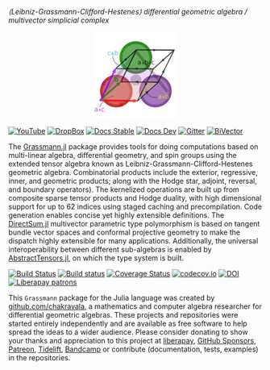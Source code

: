 *⟨Leibniz-Grassmann-Clifford-Hestenes⟩ differential geometric algebra / multivector simplicial complex*

<p align="center">
  <img src="./dev/assets/logo.png" alt="Grassmann.jl"/>
</p>

[![YouTube](https://img.shields.io/badge/JuliaCon%202019-YouTube-red)](https://www.youtube.com/watch?v=eQjDN0JQ6-s)
[![DropBox](https://img.shields.io/badge/download_PDF-DropBox-blue.svg)](https://www.dropbox.com/sh/tphh6anw0qwija4/AAACiaXig5djrLVAKLPFmGV-a/Geometric-Algebra?preview=grassmann-juliacon-2019.pdf)
[![Docs Stable](https://img.shields.io/badge/docs-stable-blue.svg)](https://grassmann.crucialflow.com/stable)
[![Docs Dev](https://img.shields.io/badge/docs-dev-blue.svg)](https://grassmann.crucialflow.com/latest)
[![Gitter](https://badges.gitter.im/Grassmann-jl/community.svg)](https://gitter.im/Grassmann-jl/community?utm_source=badge&utm_medium=badge&utm_campaign=pr-badge)
[![BiVector](https://img.shields.io/badge/bivector.net-Discourse-blueviolet)](https://bivector.net)

The [Grassmann.jl](https://github.com/chakravala/Grassmann.jl) package provides tools for doing computations based on multi-linear algebra, differential geometry, and spin groups using the extended tensor algebra known as Leibniz-Grassmann-Clifford-Hestenes geometric algebra.
Combinatorial products include the exterior, regressive, inner, and geometric products; along with the Hodge star, adjoint, reversal, and boundary operators).
The kernelized operations are built up from composite sparse tensor products and Hodge duality, with high dimensional support for up to 62 indices using staged caching and precompilation. Code generation enables concise yet highly extensible definitions.
The [DirectSum.jl](https://github.com/chakravala/DirectSum.jl) multivector parametric type polymorphism is based on tangent bundle vector spaces and conformal projective geometry to make the dispatch highly extensible for many applications.
Additionally, the universal interoperability between different sub-algebras is enabled by [AbstractTensors.jl](https://github.com/chakravala/AbstractTensors.jl), on which the type system is built.

[![Build Status](https://travis-ci.org/chakravala/Grassmann.jl.svg?branch=master)](https://travis-ci.org/chakravala/Grassmann.jl)
[![Build status](https://ci.appveyor.com/api/projects/status/c36u0rgtm2rjcquk?svg=true)](https://ci.appveyor.com/project/chakravala/grassmann-jl)
[![Coverage Status](https://coveralls.io/repos/chakravala/Grassmann.jl/badge.svg?branch=master&service=github)](https://coveralls.io/github/chakravala/Grassmann.jl?branch=master)
[![codecov.io](https://codecov.io/github/chakravala/Grassmann.jl/coverage.svg?branch=master)](https://codecov.io/github/chakravala/Grassmann.jl?branch=master)
[![DOI](https://zenodo.org/badge/101519786.svg)](https://zenodo.org/badge/latestdoi/101519786)
[![Liberapay patrons](https://img.shields.io/liberapay/patrons/chakravala.svg)](https://liberapay.com/chakravala)

This `Grassmann` package for the Julia language was created by [github.com/chakravala](https://github.com/chakravala), a mathematics and computer algebra researcher for differential geometric algebras.
These projects and repositories were started entirely independently and are available as free software to help spread the ideas to a wider audience.
Please consider donating to show your thanks and appreciation to this project at [liberapay](https://liberapay.com/chakravala), [GitHub Sponsors](https://github.com/sponsors/chakravala), [Patreon](https://patreon.com/dreamscatter), [Tidelift](https://tidelift.com/funding/github/julia/Grassmann), [Bandcamp](https://music.crucialflow.com) or contribute (documentation, tests, examples) in the repositories.
